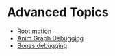 # Advanced Topics

* [Root motion](root-motion.md)
* [Anim Graph Debugging](anim-graph-debugging.md)
* [Bones debugging](bones-debugging.md)

